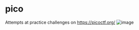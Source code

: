 # pico
Attempts at practice challenges on https://picoctf.org/ 
![image](https://github.com/IC3lemon/pico/assets/150153966/01becc6d-0a0f-4cb6-bb5e-e395b9875ca2)
